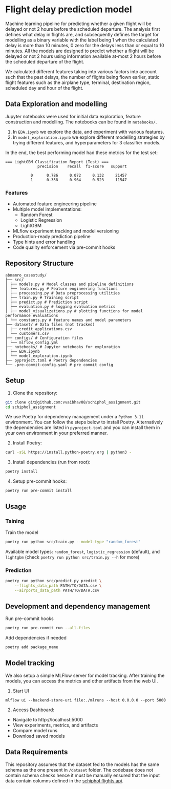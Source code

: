 # Flight delay prediction model

Machine learning pipeline for predicting whether a given flight will be delayed or not 2 hours before the scheduled departure. The analysis first defines what delay in flights are, and subsequently defines the target for modelling as a binary variable with the label being 1 when the calculated delay is more than 10 minutes, 0 zero for the delays less than or equal to 10 minutes. All the models are designed to predict whether a flight will be delayed or not 2 hours using information available at-most 2 hours before the scheduled departure of the flight.

We calculated different features taking into various factors into account such that the past delays, the number of flights being flown earlier, static flight features such as the airplane type, terminal, destination region, scheduled day and hour of the flight.


## Data Exploration and modelling

Jupyter notebooks were used for initial data exploration, feature construction and modelling. The notebooks can be found in `notebooks/`.

1. In `EDA.ipynb` we explore the data, and experiment with various features.
2. In `model_exploration.ipynb` we explore different modelling strategies by trying different features, and hyperparameters for 3 classifier models.


In the end, the best performing model had these metrics for the test set:

```
=== LightGBM Classification Report (Test) ===
              precision    recall  f1-score   support

           0      0.786     0.072     0.132     21457
           1      0.358     0.964     0.523     11547
```

### Features

- Automated feature engineering pipeline
- Multiple model implementations:
  - Random Forest
  - Logistic Regression
  - LightGBM
- MLflow experiment tracking and model versioning
- Production-ready prediction pipeline
- Type hints and error handling
- Code quality enforcement via pre-commit hooks

## Repository Structure
```
abnamro_casestudy/
├── src/
│ ├── models.py # Model classes and pipeline definitions
│ ├── features.py # Feature engineering functions
│ ├── processing.py # Data preprocessing utilities
│ ├── train.py # Training script
│ ├── predict.py # Prediction script
│ ├── evaluation.py # logging evaluation metrics
│ ├── model_visualizations.py # plotting functions for model performance evaluations
│ └── constants.py # feature names and model parameters
├── dataset/ # Data files (not tracked)
│ ├── credit_applications.csv
│ └── customers.csv
├── configs/ # Configuration files
│ └── mlflow_config.yml
├── notebooks/ # Jupyter notebooks for exploration
│ ├── EDA.ipynb
│ └── model_exploration.ipynb
├── pyproject.toml # Poetry dependencies
└── .pre-commit-config.yaml # pre commit config
```


## Setup

1. Clone the repository:
```bash
git clone git@github.com:vvaibhav08/schiphol_assignment.git
cd schiphol_assignment
```

We use Poetry for dependency management under a `Python 3.11` environment. You can follow the steps below to install Poetry. Alternatively the dependencies are listed in `pyproject.toml` and you can install them in your own environment in your preferred manner.


2. Install Poetry:
```bash
curl -sSL https://install.python-poetry.org | python3 -
```

3. Install dependencies (run from root):
```bash
poetry install
```

4. Setup pre-commit hooks:
```bash
poetry run pre-commit install
```

## Usage

### Taining
Train the model
```bash
poetry run python src/train.py --model-type "random_forest"
```
Available model types:
`random_forest`, `logistic_regression` (default), and `lightgbm` (check `poetry run python src/train.py --h` for more)

### Prediction
```bash
poetry run python src/predict.py predict \
    --flights_data_path PATH/TO/DATA.csv \
    --airports_data_path PATH/TO/DATA.csv
```

## Development and dependency management

Run pre-commit hooks
```bash
poetry run pre-commit run --all-files
```

Add dependencies if needed
```bash
poetry add package_name
```

## Model tracking

We also setup a simple MLFlow server for model tracking. After training the models, you can access the metrics and other artifacts from the web UI.

1. Start UI
```
mlflow ui --backend-store-uri file:./mlruns --host 0.0.0.0 --port 5000
```

2. Access Dashboard:
- Navigate to http://localhost:5000
- View experiments, metrics, and artifacts
- Compare model runs
- Download saved models

## Data Requirements

This repository assumes that the dataset fed to the models has the same schema as the one present in `/dataset` folder. The codebase does not contain schema checks hence it must be manually ensured that the input data contain columns defined in the [schiphol flights api](https://developer.schiphol.nl/apis/flight-api/overview?version=latest).
